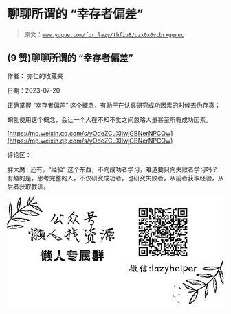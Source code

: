 # 聊聊所谓的 “幸存者偏差”

> 原文：[`www.yuque.com/for_lazy/thfiu8/ozx0x6vcbrxggruc`](https://www.yuque.com/for_lazy/thfiu8/ozx0x6vcbrxggruc)



## (9 赞)聊聊所谓的 “幸存者偏差” 

作者： 亦仁的收藏夹 

日期：2023-07-20 

正确掌握 “幸存者偏差” 这个概念，有助于在认真研究成功因素的时候去伪存真； 

胡乱使用这个概念，会让一个人在不知不觉之间忽略大量甚至所有成功因素。 

[https://mp.weixin.qq.com/s/yOdeZCuXlIwjGBNerNPCQw](https://mp.weixin.qq.com/s/yOdeZCuXlIwjGBNerNPCQw) 

评论区： 

胖大魔 : 还有，“经验” 这个东西，不向成功者学习，难道要只向失败者学习吗？有趣的是，思考完整的人，不仅研究成功者，也研究失败者，从前者获取经验，从后者获取教训。 

![](img/894d30a529e7c37bcd3392323c99941c.png)  